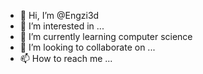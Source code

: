 - 👋 Hi, I’m @Engzi3d
- 👀 I’m interested in ...
- 🌱 I’m currently learning computer science
- 💞️ I’m looking to collaborate on ...
- 📫 How to reach me ...

<!---
Engzi3d/Engzi3d is a ✨ special ✨ repository because its `README.md` (this file) appears on your GitHub profile.
You can click the Preview link to take a look at your changes.
--->
